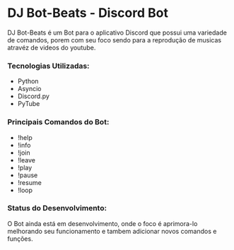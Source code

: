 # DJ Bot-Beats - Discord Bot

DJ Bot-Beats é um Bot para o aplicativo Discord que possui uma variedade de comandos, porem com seu foco sendo para a reprodução de musicas atravéz de videos do youtube.

### Tecnologias Utilizadas:

- Python
- Asyncio
- Discord.py
- PyTube

### Principais Comandos do Bot:

- !help
- !info
- !join
- !leave
- !play
- !pause
- !resume
- !loop

### Status do Desenvolvimento:

O Bot ainda está em desenvolvimento, onde o foco é aprimora-lo melhorando seu funcionamento e tambem adicionar novos comandos e funções.
